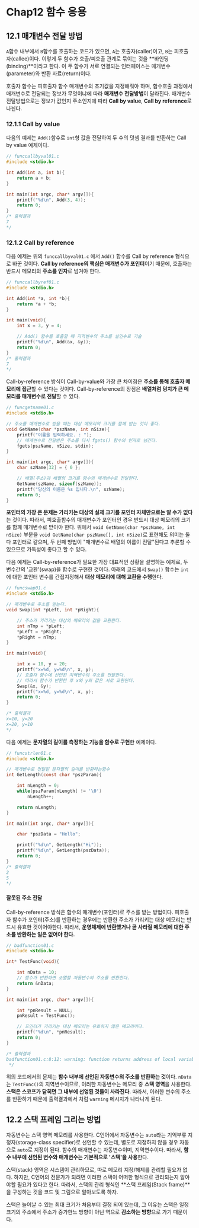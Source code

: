 # Chap12 함수 응용



## 12.1 매개변수 전달 방법

`A`함수 내부에서 `B`함수를 호출하는 코드가 있으면, `A`는 호출자(caller)이고, `B`는 피호출자(callee)이다. 이렇게 두 함수가 호출/피호출 관계로 묶이는 것을 **바인딩(binding)**이라고 한다. 이 두 함수가 서로 연결되는 인터페이스는 매개변수(parameter)와 반환 자료(return)이다.

호출자 함수는 피호출자 함수 매개변수의 초기값을 지정해줘야 하며, 함수호출 과정에서 매개변수로 전달되는 정보가 무엇이냐에 따라 **매개변수 전달방법**이 달라진다. 매개변수 전달방법으로는 정보가 값인지 주소인지에 따라 **Call by value**, **Call by reference**로 나뉜다.



### 12.1.1 Call by value

다음의 예제는 `Add()`함수로 `int`형 값을 전달하여 두 수의 덧셈 결과를 반환하는 Call by value 예제이다.

```c
// funccallbyval01.c
#include <stdio.h>

int Add(int a, int b){
    return a + b;
}

int main(int argc, char* argv[]){
    printf("%d\n", Add(3, 4));
    return 0;
}
/* 출력결과
7
*/
```



### 12.1.2 Call by reference

다음 예제는 위의 `funccallbyval01.c` 에서 `Add()` 함수를 Call by reference 형식으로 바꾼 것이다. **Call by reference의 핵심은 매개변수가 포인터**이기 때문에, 호출자는 반드시 메모리의 **주소를 인자**로 넘겨야 한다.

```c
// funccallbyref01.c
#include <stdio.h>

int Add(int *a, int *b){
    return *a + *b;
}

int main(void){
    int x = 3, y = 4;

    // Add() 함수를 호출할 때 지역변수의 주소를 실인수로 기술
    printf("%d\n", Add(&x, &y));
    return 0;
}
/* 출력결과
7
*/
```



Call-by-reference 방식이 Call-by-value와 가장 큰 차이점은 **주소를 통해 호출자 메모리에 접근**할 수 있다는 것이다. Call-by-reference의 장점은 **배열처럼 덩치가 큰 메모리를 매개변수로 전달**할 수 있다.

```c
// funcgetname01.c
#include <stdio.h>

// 주소를 매개변수로 받을 때는 대상 메모리의 크기를 함께 받는 것이 좋다.
void GetName(char *pszName, int nSize){
    printf("이름을 입력하세요. : ");
    // 매개변수로 전달받은 주소를 다시 fgets() 함수의 인자로 넘긴다.
    fgets(pszName, nSize, stdin);
}

int main(int argc, char* argv[]){
    char szName[32] = { 0 };

    // 배열(주소)과 배열의 크기를 함수의 매개변수로 전달한다.
    GetName(szName, sizeof(szName));
    printf("당신의 이름은 %s 입니다.\n", szName);
    return 0;
}
```



**포인터의 가장 큰 문제는 가리키는 대상의 실제 크기를 포인터 자체만으로는 알 수가 없다**는 것이다. 따라서, 피호출함수의 매개변수가 포인터인 경우 반드시 대상 메모리의 크기를 함께 매개변수로 받아야 한다. 위에서 `void GetName(char *pszName, int nSize)` 부분을 `void GetName(char pszName[], int nSize)`로 표현해도 의미는 둘다 포인터로 같으며, 두 번째 방법이 "매개변수로 배열의 이름이 전달"된다고 추론할 수 있으므로 가독성이 좋다고 할 수 있다.

다음 예제는 Call-by-reference가 필요한 가장 대표적인 상황을 설명하는 예제로,  두 변수간의 '교환'(swap)을 함수로 구현한 것이다.  아래의 코드에서 `Swap()` 함수는 `int` 에 대한 포인터 변수를 간접지정해서 **대상 메모리에 대해 교환을 수행**한다. 

```c
// funcswap01.c
#include <stdio.h>

// 매개변수로 주소를 받는다.
void Swap(int *pLeft, int *pRight){

    // 주소가 가리키는 대상의 메모리의 값을 교환한다.
    int nTmp = *pLeft;
    *pLeft = *pRight;
    *pRight = nTmp;
}

int main(void){

    int x = 10, y = 20;
    printf("x=%d, y=%d\n", x, y);
    // 호출자 함수에 선언된 지역변수의 주소를 전달한다.
    // 따라서 함수가 반환한 후 x와 y의 값은 서로 교환된다.
    Swap(&x, &y);
    printf("x=%d, y=%d\n", x, y);
    return 0;
}

/* 출력결과
x=10, y=20
x=20, y=10
*/
```



다음 예제는 **문자열의 길이를 측정하는 기능을 함수로 구현**한 예제이다. 

```c
// funcstrlen01.c
#include <stdio.h>

// 매개변수로 전달된 문자열의 길이를 반환하는함수
int GetLength(const char *pszParam){

    int nLength = 0;
    while(pszParam[nLength] != '\0')
        nLength++;

    return nLength;
}

int main(int argc, char* argv[]){

    char *pszData = "Hello";

    printf("%d\n", GetLength("Hi"));
    printf("%d\n", GetLength(pszData));
    return 0;
}
/* 출력결과
2
5
*/
```





#### 잘못된 주소 전달

Call-by-reference 방식은 함수의 매개변수(포인터)로 주소를 받는 방법이다. 피호출자 함수가 포인터(주소)를 반환하는 경우에는 반환한 주소가 가리키는 대상 메모리는 반드시 유효한 것이어야한다. 따라서, **운영체제에 반환했거나 곧 사라질 메모리에 대한 주소를 반환하는 일은 없어야 한다.** 

```c
// badfunction01.c
#include <stdio.h>

int* TestFunc(void){

    int nData = 10;
    // 함수가 반환하면 소멸할 자동변수의 주소를 반환한다.
    return &nData;
}

int main(int argc, char* argv[]){

    int *pnResult = NULL;
    pnResult = TestFunc();

    // 포인터가 가리키는 대상 메모리는 유효하지 않은 메모리이다.
    printf("%d\n", *pnResult);
    return 0;
}

/* 출력결과
badfunction01.c:8:12: warning: function returns address of local variable 
 */
```



위의 코드에서의 문제는 **함수 내부에 선언된 자동변수의 주소를 반환하는 것**이다.  `nData`는 `TestFunc()`의 지역변수이므로, 이러한 자동변수는 메모리 중 **스택 영역**을 사용한다. **스택은 스코프가 닫히면 그 내부에 선엉된 것들이 사라진다.**  따라서, 이러한 변수의 주소를 반환하기 때문에 출력결과에서 처럼 `warning` 메시지가 나타나게 된다.



## 12.2 스택 프레임 그리는 방법

자동변수는 스택 영역 메모리를 사용한다. C언어에서 자동변수는 `auto`라는 기억부류 지정자(storage-class specifier)로 선언할 수 있는데, 별도로 지정하지 않을 경우 자동으로 `auto`로 지정이 된다. 함수의 매개변수는 자동변수이며, 지역변수이다. 따라서, **함수 내부에 선언된 변수와 매개변수는 기본적으로 '스택'을 사용**한다.

스택(stack) 영역은 시스템이 관리하므로, 따로 메모리 지정/해제를 관리할 필요가 없다. 하지만, C언어의 전문가가 되려면 이러한 스택이 어떠한 형식으로 관리되는지 알아야할 필요가 있다고 한다. 따라서, 스택의 관리 형식인 **스택 프레임(Stack frame)**을 구성하는 것을 코드 및 그림으로 알아보도록 하자.

스택은 늘어날 수 있는 최대 크기가 처음부터 결정 되어 있는데, 그 이유는 스택은 일정 크기의 주소에서 주소가 증가한느 방향이 아닌 역으로 **감소하는 방향**으로 가기 때문이다.